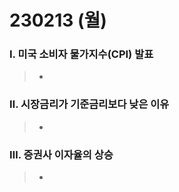 # 230213 (월)



### Ⅰ. 미국 소비자 물가지수(CPI) 발표

> - 





### Ⅱ. 시장금리가 기준금리보다 낮은 이유

> - 





### Ⅲ. 증권사 이자율의 상승

> - 



